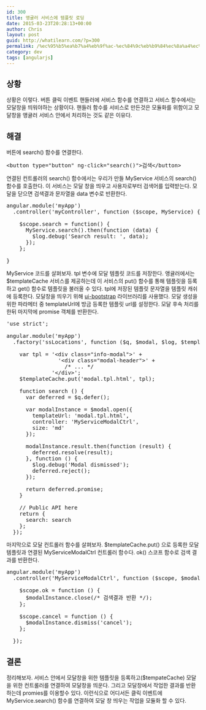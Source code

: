 ```yaml
---
id: 300
title: 앵귤러 서비스에 템플릿 로딩
date: 2015-03-23T20:28:13+00:00
author: Chris
layout: post
guid: http://whatilearn.com/?p=300
permalink: /%ec%95%b5%ea%b7%a4%eb%9f%ac-%ec%84%9c%eb%b9%84%ec%8a%a4%ec%97%90-%ed%85%9c%ed%94%8c%eb%a6%bf-%eb%a1%9c%eb%94%a9/
category: dev
tags: [angularjs]
---
```

## 상황

상황은 이렇다. 버튼 클릭 이벤트 핸들러에 서비스 함수를 연결하고 서비스 함수에서는 모달창을 띄워야하는 상황이다. 핸들러 함수를 서비스로 만든것은 모듈화를 위함이고 모달창을 앵귤러 서비스 안에서 처리하는 것도 같은 이유다.

## 해결

버튼에 search() 함수를 연결한다.
<pre class="lang:js decode:true" title="template.html">&lt;button type="button" ng-click="search()"&gt;검색&lt;/button&gt;</pre>
연결된 컨트롤러의 search() 함수에서는 우리가 만들 MyService 서비스의 search() 함수를 호출한다. 이 서비스는 모달 창을 띄우고 사용자로부터 검색어를 입력받는다. 모달을 닫으면 검색결과 문자열을 data 변수로 반환한다.
<pre class="lang:js decode:true " title="controller.js">angular.module('myApp')
  .controller('myController', function ($scope, MyService) {

    $scope.search = function() {
      MyService.search().then(function (data) {
        $log.debug('Search result: ', data);
      });
    };

}</pre>
MyService 코드를 살펴보자. tpl 변수에 모달 템플릿 코드를 저장한다. 앵귤러에서는 $templateCache 서비스를 제공하는데 이 서비스의 put() 함수를 통해 템플릿을 등록하고 get() 함수로 템플릿을 불러올 수 있다. tpl에 저장된 템플릿 문자열을 템플릿 캐쉬에 등록한다. 모달창을 띄우기 위해 <a href="http://angular-ui.github.io/bootstrap/#/modal">ui-bootstrap</a> 라이브러리를 사용했다. 모달 생성을 위한 파라메터 중 templateUrl에 방금 등록한 템플릿 url를 설정한다. 모달 후속 처리를 한뒤 마지막에 promise 객체를 반환한다.
<pre class="lang:js decode:true  crayon-selected" title="my-service.js">'use strict';

angular.module('myApp')
  .factory('ssLocations', function ($q, $modal, $log, $templateCache) {

    var tpl = '&lt;div class="info-modal"&gt;' +
                '&lt;div class="modal-header"&gt;' +
                  /* ... */
              '&lt;/div&gt;';
    $templateCache.put('modal.tpl.html', tpl);

    function search () {
      var deferred = $q.defer();

      var modalInstance = $modal.open({
        templateUrl: 'modal.tpl.html',
        controller: 'MyServiceModalCtrl',
        size: 'md'
      });

      modalInstance.result.then(function (result) {
        deferred.resolve(result);
      }, function () {
        $log.debug('Modal dismissed');
        deferred.reject();
      });

      return deferred.promise;
    }

    // Public API here
    return {
      search: search
    };
  });
</pre>
마지막으로 모달 컨트롤러 함수를 살펴보자. $templateCache.put() 으로 등록한 모달 템플릿과 연결된 MyServiceModalCtrl 컨트롤러 함수다. ok() 스코프 함수로 검색 결과를 반환한다.
<pre class="lang:js decode:true" title="modal.controller.js">angular.module('myApp')
  .controller('MyServiceModalCtrl', function ($scope, $modalInstance) {

    $scope.ok = function () {
      $modalInstance.close(/* 검색결과 반환 */);
    };

    $scope.cancel = function () {
      $modalInstance.dismiss('cancel');
    };

  });
</pre>
## 결론

정리해보자. 서비스 안에서 모달창을 위한 템플릿을 등록하고($tempateCache) 모달을 위한 컨트롤러를 연결하여 모달창을 띄운다. 그리고 모달창에서 작업한 결과를 반환하는데 promies를 이용할수 있다. 이런식으로 어디서든 클릭 이벤트에 MyService.search() 함수를 연결하여 모달 창 띄우는 작업을 모듈화 할 수 있다.
